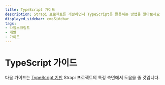 ```yaml
---
title: TypeScript 가이드
description: Strapi 프로젝트를 개발하면서 TypeScript를 활용하는 방법을 알아보세요.
displayed_sidebar: cmsSidebar
tags:
- 타입스크립트
- 개발
- 가이드
---
```


# TypeScript 가이드

다음 가이드는 [TypeScript 기반](/cms/typescript) Strapi 프로젝트의 특정 측면에서 도움을 줄 것입니다.

<CustomDocCardsWrapper>
<CustomDocCard icon="blueprint" title="문서와 엔트리 조작하기" description="문서와 엔트리를 조작하기 위한 TypeScript 패턴을 탐색해보세요." link="/cms/typescript/documents-and-entries" />
<CustomDocCard icon="plus" title="TypeScript 지원 추가하기" description="기존 Strapi 프로젝트에 TypeScript 지원을 추가하는 방법을 알아보세요." link="/cms/typescript/adding-support-to-existing-project" />
</CustomDocCardsWrapper>